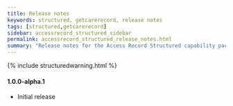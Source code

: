 ```yaml
---
title: Release notes
keywords: structured, getcarerecord, release notes
tags: [structured,getcarerecord]
sidebar: accessrecord_structured_sidebar
permalink: accessrecord_structured_release_notes.html
summary: "Release notes for the Access Record Structured capability pack"
---
```


{% include structuredwarning.html %}

#### 1.0.0-alpha.1
  - Initial release
  